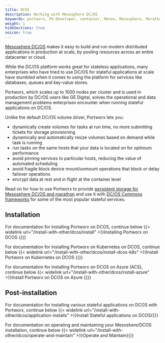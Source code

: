 ```yaml
---
title: DCOS
description: Working with Mesosphere DC/OS
keywords: portworx, PX-Developer, container, Mesos, Mesosphere, Marathon, storage, DCOS
weight: 1
hideSections: true
noicon: true
---
```


[Mesosphere DC/OS](https://mesosphere.com/product/) makes it easy to build and run modern distributed applications in production at scale, by pooling resources across an entire datacenter or
cloud.

While the DC/OS platform works great for stateless applications, many enterprises who have tried to use DC/OS for stateful applications at scale have stumbled when it comes to using the platform for services like databases, queues and key-value stores.

Portworx, which scales up to 1000 nodes per cluster and is used in production by DC/OS users like GE Digital, solves the operational and data management problems enterprises encounter when running stateful applications on DC/OS.

Unlike the default DC/OS volume driver, Portworx lets you:

* dynamically create volumes for tasks at run time, no more submitting tickets for storage provisioning
* dynamically and automatically resize volumes based on demand while task is running
* run tasks on the same hosts that your data is located on for optimum performance
* avoid pinning services to particular hosts, reducing the value of automated scheduling
* avoid fragile block device mount/unmount operations that block or delay failover operations
* encrypt data at rest and in flight at the container level

Read on for how to use Portworx to provide [persistent storage for Mesosphere DC/OS and marathon](https://portworx.com/use-case/persistent-storage-dcos/) and use it with [DC/OS Commons frameworks](https://docs.mesosphere.com/service-docs/) for some of the most popular stateful services.

## Installation

For documentation for installing Portworx on DCOS, continue below
{{< widelink url="/install-with-other/dcos/install" >}}Installing Portworx on DCOS
{{</widelink>}}

For documentation for installing Portworx on Kubernetes on DCOS, continue below
{{< widelink url="/install-with-other/dcos/install-dcos-k8s" >}}Install Portworx on Kubernetes on DCOS {{</widelink>}}

For documentation for installing Portworx on DCOS on Azure (ACS), continue below
{{< widelink url="/install-with-other/dcos/install-azure" >}}Install Portworx on DCOS on Azure {{</widelink>}}

## Post-installation

For documentation for installing various stateful applications on DCOS with Portworx, continue below
{{< widelink url="/install-with-other/dcos/application-installs" >}}Install Stateful applications on DCOS{{</widelink>}}

For documentation on operating and maintaining your Mesoshere/DCOS installation, continue below
{{< widelink url="/install-with-other/dcos/operate-and-maintain" >}}Operate and Maintain{{</widelink>}}
